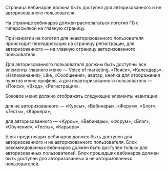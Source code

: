 
Страница вебинаров должна быть доступна для авторизованного и не авторизованного пользователя.

На странице вебинаров должен располагаться логотип ГБ с гиперссылкой на главную страницу.

При нажатии на логотип для неавторизованного пользователя происходит переадресация на страницу регистрации, для авторизованного — на главную страницу авторизованного пользователя.

Для авторизованного пользователя должны быть доступны все элементы главного меню — Voice of marketing, «Поиск», «Календарь», «Напоминания», Like, «Сообщения», аватар, кнопка для отображения пунктов меню профиля, а для неавторизованного пользователя — «Поиск», «Вход», «Регистрация».

Боковое меню должно отображать следующие элементы навигации:

для не авторизованного — «Курсы», «Вебинары», «Форум», «Блог», «Тесты», «Карьера»,

для авторизованного — «Курсы», «Вебинары», «Форум», «Блог», «Обучение», «Тесты», «Карьера».

Блок предстоящих вебинаров должен быть доступен для авторизованного и не авторизованного пользователя. Блок рекомендованных вебинаров должен быть доступен только для авторизованных пользователей. Блок прошедших вебинаров должен быть доступен для авторизованных и не авторизованных пользователей.